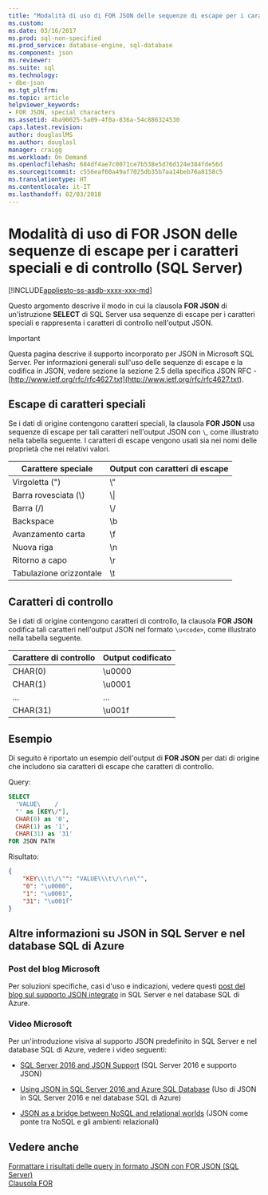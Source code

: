 ```yaml
---
title: "Modalità di uso di FOR JSON delle sequenze di escape per i caratteri speciali e di controllo (SQL Server) | Microsoft Docs"
ms.custom: 
ms.date: 03/16/2017
ms.prod: sql-non-specified
ms.prod_service: database-engine, sql-database
ms.component: json
ms.reviewer: 
ms.suite: sql
ms.technology:
- dbe-json
ms.tgt_pltfrm: 
ms.topic: article
helpviewer_keywords:
- FOR JSON, special characters
ms.assetid: 4ba90025-5a09-4f0a-836a-54c886324530
caps.latest.revision: 
author: douglaslMS
ms.author: douglasl
manager: craigg
ms.workload: On Demand
ms.openlocfilehash: 684df4ae7c0071ce7b538e5d76d124e384fde56d
ms.sourcegitcommit: c556eaf60a49af7025db35b7aa14beb76a8158c5
ms.translationtype: HT
ms.contentlocale: it-IT
ms.lasthandoff: 02/03/2018
---
```

# <a name="how-for-json-escapes-special-characters-and-control-characters-sql-server"></a>Modalità di uso di FOR JSON delle sequenze di escape per i caratteri speciali e di controllo (SQL Server)
[!INCLUDE[appliesto-ss-asdb-xxxx-xxx-md](../../includes/appliesto-ss-asdb-xxxx-xxx-md.md)]

  Questo argomento descrive il modo in cui la clausola **FOR JSON** di un'istruzione **SELECT** di SQL Server usa sequenze di escape per i caratteri speciali e rappresenta i caratteri di controllo nell'output JSON.  

> [!IMPORTANT]
> Questa pagina descrive il supporto incorporato per JSON in Microsoft SQL Server. Per informazioni generali sull'uso delle sequenze di escape e la codifica in JSON, vedere sezione la sezione 2.5 della specifica JSON RFC - [http://www.ietf.org/rfc/rfc4627.txt](http://www.ietf.org/rfc/rfc4627.txt).

## <a name="escaping-of-special-characters"></a>Escape di caratteri speciali  
Se i dati di origine contengono caratteri speciali, la clausola **FOR JSON** usa sequenze di escape per tali caratteri nell'output JSON con `\`, come illustrato nella tabella seguente. I caratteri di escape vengono usati sia nei nomi delle proprietà che nei relativi valori.  
  
|**Carattere speciale**|**Output con caratteri di escape**|  
|---------------------------|--------------------------|  
|Virgoletta (")|\\"|  
|Barra rovesciata (\\)|\\\|  
|Barra (/)|\\/|  
|Backspace|\b|  
|Avanzamento carta|\f|  
|Nuova riga|\n|  
|Ritorno a capo|\r|  
|Tabulazione orizzontale|\t|  
  
## <a name="control-characters"></a>Caratteri di controllo  
Se i dati di origine contengono caratteri di controllo, la clausola **FOR JSON** codifica tali caratteri nell'output JSON nel formato `\u<code>`, come illustrato nella tabella seguente.  
  
|**Carattere di controllo**|**Output codificato**|  
|---------------------------|--------------------------|  
|CHAR(0)|\u0000|  
|CHAR(1)|\u0001|  
|…|…|  
|CHAR(31)|\u001f|  
  
## <a name="example"></a>Esempio  
 Di seguito è riportato un esempio dell'output di **FOR JSON** per dati di origine che includono sia caratteri di escape che caratteri di controllo.  
  
 Query:  
  
```sql  
SELECT  
  'VALUE\    /  
  "' as [KEY\/"],  
  CHAR(0) as '0',  
  CHAR(1) as '1',  
  CHAR(31) as '31'  
FOR JSON PATH  
```  
  
 Risultato:  
  
```json  
{
    "KEY\\\t\/\"": "VALUE\\\t\/\r\n\"",
    "0": "\u0000",
    "1": "\u0001",
    "31": "\u001f"
}
```  

## <a name="learn-more-about-json-in-sql-server-and-azure-sql-database"></a>Altre informazioni su JSON in SQL Server e nel database SQL di Azure  
  
### <a name="microsoft-blog-posts"></a>Post del blog Microsoft  
  
Per soluzioni specifiche, casi d'uso e indicazioni, vedere questi [post del blog sul supporto JSON integrato](http://blogs.msdn.com/b/sqlserverstorageengine/archive/tags/json/) in SQL Server e nel database SQL di Azure.  

### <a name="microsoft-videos"></a>Video Microsoft

Per un'introduzione visiva al supporto JSON predefinito in SQL Server e nel database SQL di Azure, vedere i video seguenti:

-   [SQL Server 2016 and JSON Support](https://channel9.msdn.com/Shows/Data-Exposed/SQL-Server-2016-and-JSON-Support) (SQL Server 2016 e supporto JSON)

-   [Using JSON in SQL Server 2016 and Azure SQL Database](https://channel9.msdn.com/Shows/Data-Exposed/Using-JSON-in-SQL-Server-2016-and-Azure-SQL-Database) (Uso di JSON in SQL Server 2016 e nel database SQL di Azure)

-   [JSON as a bridge between NoSQL and relational worlds](https://channel9.msdn.com/events/DataDriven/SQLServer2016/JSON-as-a-bridge-betwen-NoSQL-and-relational-worlds) (JSON come ponte tra NoSQL e gli ambienti relazionali)
  
## <a name="see-also"></a>Vedere anche  
 [Formattare i risultati delle query in formato JSON con FOR JSON &#40;SQL Server&#41;](../../relational-databases/json/format-query-results-as-json-with-for-json-sql-server.md)  
[Clausola FOR](../../t-sql/queries/select-for-clause-transact-sql.md)
